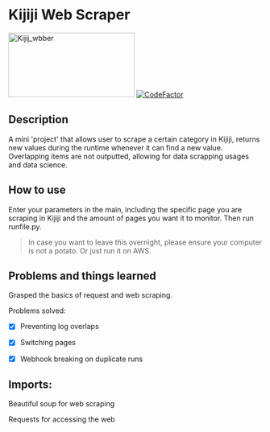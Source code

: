 # Kijiji Web Scraper #

<a href="http://fvcproductions.com"><img src="https://kijijiforbusiness.ca/wp-content/uploads/2018/09/Kijiji_logo_PURPLE_RGB_EN.png" title="kijiji_web" alt="Kijij_wbber" width="250" height="128"></a>
[![CodeFactor](https://www.codefactor.io/repository/github/Weezity/Kijiji_Web_Scraper/Badge)](https://www.codefactor.io/repository/github/Weezity/Kijiji_Web_Scraper)


## Description ##

A mini 'project' that allows user to scrape a certain category in Kijiji, returns new values during the runtime whenever it can find a new value. Overlapping items are not outputted, allowing for data scrapping usages and data science.

## How to use ##
Enter your parameters in the main, including the specific page you are scraping in Kijiji and the amount of pages you want it to monitor. Then run runfile.py. 

>In case you want to leave this overnight, please ensure your computer is not a potato. Or just run it on AWS.



## Problems and things learned ##
Grasped the basics of request and web scraping. 

Problems solved:
- [x] Preventing log overlaps 
- [x] Switching pages
- [x] Webhook breaking on duplicate runs



## Imports: ##

Beautiful soup for web scraping

Requests for accessing the web
